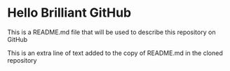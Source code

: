 # Hello Brilliant GitHub

This is a README.md file that will be used to describe this
repository on GitHub

This is an extra line of text added to the copy 
of README.md in the cloned repository
